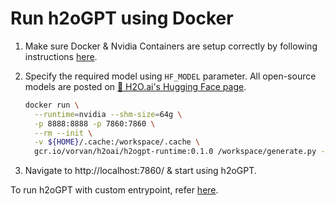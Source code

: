 # Run h2oGPT using Docker
1. Make sure Docker & Nvidia Containers are setup correctly by following instructions [here](INSTALL-DOCKER.md).

2. Specify the required model using `HF_MODEL` parameter.
    All open-source models are posted on [🤗 H2O.ai's Hugging Face page](https://huggingface.co/h2oai/).
    ```bash
    docker run \
      --runtime=nvidia --shm-size=64g \
      -p 8888:8888 -p 7860:7860 \
      --rm --init \
      -v ${HOME}/.cache:/workspace/.cache \
      gcr.io/vorvan/h2oai/h2ogpt-runtime:0.1.0 /workspace/generate.py --base_model=h2oai/h2ogpt-gm-oasst1-en-2048-open-llama-7b 
    ```
3. Navigate to http://localhost:7860/  & start using h2oGPT.

To run h2oGPT with custom entrypoint, refer [here](INSTALL-DOCKER.md).
